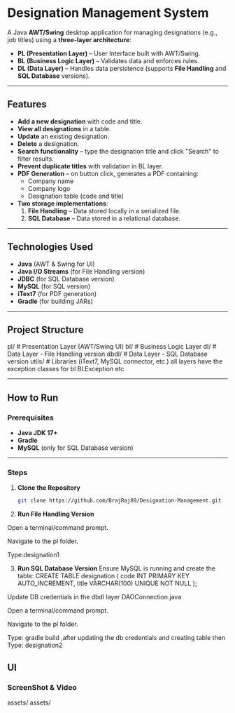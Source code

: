 # Designation Management System

A Java **AWT/Swing** desktop application for managing designations (e.g., job titles) using a **three-layer architecture**:
- **PL (Presentation Layer)** – User Interface built with AWT/Swing.
- **BL (Business Logic Layer)** – Validates data and enforces rules.
- **DL (Data Layer)** – Handles data persistence (supports **File Handling** and **SQL Database** versions).

---

## Features
- **Add a new designation** with code and title.
- **View all designations** in a table.
- **Update** an existing designation.
- **Delete** a designation.
- **Search functionality** – type the designation title and click "Search" to filter results.
- **Prevent duplicate titles** with validation in BL layer.
- **PDF Generation** – on button click, generates a PDF containing:
  - Company name
  - Company logo
  - Designation table (code and title)
- **Two storage implementations**:
  1. **File Handling** – Data stored locally in a serialized file.
  2. **SQL Database** – Data stored in a relational database.

---

## Technologies Used
- **Java** (AWT & Swing for UI)
- **Java I/O Streams** (for File Handling version)
- **JDBC** (for SQL Database version)
- **MySQL** (for SQL version)
- **iText7** (for PDF generation)
- **Gradle** (for building JARs)

---

## Project Structure
pl/ # Presentation Layer (AWT/Swing UI)
bl/ # Business Logic Layer
dl/ # Data Layer - File Handling version
dbdl/ # Data Layer - SQL Database version
utils/ # Libraries (iText7, MySQL connector, etc.)
all layers have the exception classes for bl BLException etc


---

## How to Run

### Prerequisites
- **Java JDK 17+**
- **Gradle**
- **MySQL** (only for SQL Database version)

---

### Steps

1. **Clone the Repository**
   ```bash
   git clone https://github.com/BrajRaj89/Designation-Management.git


2. **Run File Handling Version**

  Open a terminal/command prompt.

  Navigate to the pl folder.

  Type:designation1

3. **Run SQL Database Version**
  Ensure MySQL is running and create the table:
    CREATE TABLE designation (
    code INT PRIMARY KEY AUTO_INCREMENT,
    title VARCHAR(100) UNIQUE NOT NULL
   );

 Update DB credentials in the dbdl layer DAOConnection.java 


Open a terminal/command prompt.

Navigate to the pl folder.

Type: gradle build ,after updating the db credentials and creating table then
Type: designation2

## UI
### ScreenShot & Video
 assets/
 assets/


